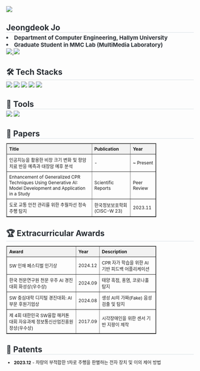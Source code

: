 <div>
    <img src="https://capsule-render.vercel.app/api?type=waving&color=0:6b79e1,100:38d1e5&height=180&text=Jeongdeok's%20github&animation=twinkling&fontColor=ffffff&fontSize=70" />
</div>
<div> 
    <h2 style="border-bottom: 1px solid #d8dee4; color: #282d33; margin-bottom: 4px;"> Jeongdeok Jo </h2>  
    <div style="font-weight: 700; font-size: 15px; text-align: left; color: #282d33;"> 
        <li>Department of Computer Engineering, Hallym University</li>
        <li>Graduate Student in MMC Lab (MultiMedia Laboratory)</li>
    </div> 
</div>
<div>
    <div style="margin: 0 auto; text-align: left;"> 
        <a href="mailto:jeongdeogjo65@gmail.com">
            <img src="https://img.shields.io/badge/Gmail-EA4335?style=flat-square&logo=Gmail&logoColor=white">
        </a>
        <a href="https://www.instagram.com/j_duckkk/?igsh=MTBycW02b2xiamF1NA%3D%3D&utm_source=qr#">
            <img src="https://img.shields.io/badge/Instagram-E4405F?style=flat-square&logo=Instagram&logoColor=white">
        </a>
    </div>
</div>
<div>
    <h2 style="border-bottom: 1px solid #d8dee4; color: #282d33; margin-bottom: 4px;"> 🛠️ Tech Stacks </h2>
    <div style="margin: 0 auto; text-align: left;"> 
        <img src="https://img.shields.io/badge/Python-3776AB?style=flat-square&logo=Python&logoColor=white">
        <img src="https://img.shields.io/badge/PyTorch-EE4C2C?style=flat-square&logo=PyTorch&logoColor=white">
        <img src="https://img.shields.io/badge/Linux-FCC624?style=flat-square&logo=Linux&logoColor=white">
        <img src="https://img.shields.io/badge/LangChain-0055A4?style=flat-square&logo=LangChain&logoColor=white">
        <img src="https://img.shields.io/badge/Numpy-013243?style=flat-square&logo=Numpy&logoColor=white">
    </div>
</div>
<div>
    <h2 style="border-bottom: 1px solid #d8dee4; color: #282d33; margin-bottom: 4px;"> 🔧 Tools </h2>
    <div style="margin: 0 auto; text-align: left;"> 
        <img src="https://img.shields.io/badge/VSCode-007ACC?style=flat-square&logo=VisualStudioCode&logoColor=white">
        <img src="https://img.shields.io/badge/GitHub-181717?style=flat-square&logo=GitHub&logoColor=white">
    </div>
</div>
<div>
    <h2 style="border-bottom: 1px solid #d8dee4; color: #282d33; margin-bottom: 4px;"> 📄 Papers </h2>
    <table border="1" style="border-collapse: collapse; width: 80%; text-align: left; font-size: 12px;">
        <tr>
            <th style="padding: 6px; background-color: #f2f2f2;">Title</th>
            <th style="padding: 6px; background-color: #f2f2f2;">Publication</th>
            <th style="padding: 6px; background-color: #f2f2f2;">Year</th>
        </tr>
        <tr>
            <td style="padding: 6px;">인공지능을 활용한 비장 크기 변화 및 항암 치료 반응 예측과 대장암 예후 분석</td>
            <td style="padding: 6px;">-</td>
            <td style="padding: 6px;">~ Present</td>
        </tr>
        <tr>
            <td style="padding: 6px;">Enhancement of Generalized CPR Techniques Using Generative AI: Model Development and Application in a Study</td>
            <td style="padding: 6px;">Scientific Reports</td>
            <td style="padding: 6px;">Peer Review</td>
        </tr>
        <tr>
            <td style="padding: 6px;">도로 교통 안전 관리를 위한 추월차선 정속주행 탐지</td>
            <td style="padding: 6px;">한국정보보호학회 (CISC-W 23)</td>
            <td style="padding: 6px;">2023.11</td>
        </tr>
    </table>
</div>
<div>
    <h2 style="border-bottom: 1px solid #d8dee4; color: #282d33; margin-bottom: 4px;"> 🏆 Extracurricular Awards </h2>
    <table border="1" style="border-collapse: collapse; width: 80%; text-align: left; font-size: 12px;">
        <tr>
            <th style="padding: 6px; background-color: #f2f2f2;">Award</th>
            <th style="padding: 6px; background-color: #f2f2f2;">Year</th>
            <th style="padding: 6px; background-color: #f2f2f2;">Description</th>
        </tr>
        <tr>
            <td style="padding: 6px;">SW 인재 페스티벌 인기상</td>
            <td style="padding: 6px;">2024.12</td>
            <td style="padding: 6px;">CPR 자가 학습을 위한 AI 기반 피드백 어플리케이션</td>
        </tr>
        <tr>
            <td style="padding: 6px;">한국 천문연구원 천문 우주 AI 경진대회 화성상(우수상)</td>
            <td style="padding: 6px;">2024.09</td>
            <td style="padding: 6px;">태양 흑점, 홍염, 코로나홀 탐지</td>
        </tr>
        <tr>
            <td style="padding: 6px;">SW 중심대학 디지털 경진대회: AI 부문 후원기업상</td>
            <td style="padding: 6px;">2024.08</td>
            <td style="padding: 6px;">생성 AI의 가짜(Fake) 음성 검출 및 탐지</td>
        </tr>
        <tr>
            <td style="padding: 6px;">제 4회 대한민국 SW융합 해커톤 대회 자유과제 정보통신산업진흥원장상(우수상)</td>
            <td style="padding: 6px;">2017.09</td>
            <td style="padding: 6px;">시각장애인을 위한 센서 기반 지팡이 제작</td>
        </tr>
    </table>
</div>
<div>
    <h2 style="border-bottom: 1px solid #d8dee4; color: #282d33; margin-bottom: 4px;"> 📜 Patents </h2>
    <ul style="text-align: left; font-size: 12px;">
        <li><b>2023.12</b> - 차량의 부적합한 1차로 주행을 판별하는 전자 장치 및 이의 제어 방법</li>
    </ul>
</div>

